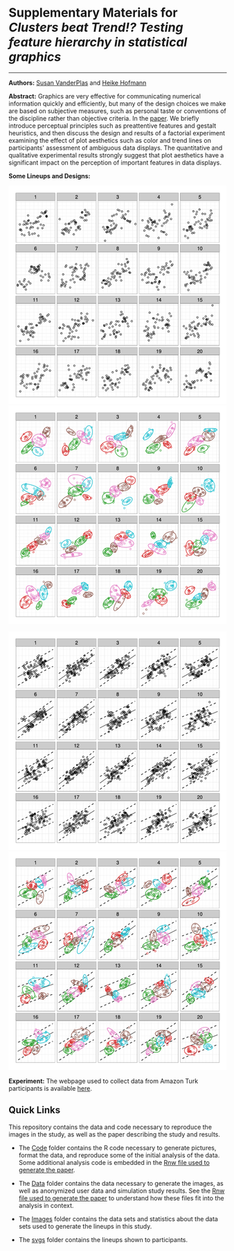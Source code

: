 # Supplementary Materials for *Clusters beat Trend!? Testing feature hierarchy in statistical graphics*

***

**Authors:** [Susan VanderPlas](mailto:srvanderplas@gmail.com?subject=Feature%20Hierarchy%20Paper) and  [Heike Hofmann](mailto:hofmann@iastate.edu?subject=Feature%20Hierarchy%20Paper)

**Abstract:**
Graphics are very effective for communicating numerical information quickly and efficiently, but many of the design choices we make are based on subjective measures, such as personal taste or conventions of the discipline rather than objective criteria. In the [paper](Fullpaper/Revision/features-jcgs.pdf). We briefly introduce perceptual principles such as preattentive features and gestalt heuristics, and then discuss the design and results of a factorial experiment examining the effect of plot aesthetics such as color and trend lines on participants' assessment of ambiguous data displays. The quantitative and qualitative experimental results strongly suggest that plot aesthetics have a significant impact on the perception of important features in data displays. 

**Some Lineups and Designs:**


![alt text](svgs/0b114b82cdc8b505153a642faf2e29c8.svg "Plain Lineup, targets are in panels #6 and #8") ![alt text](svgs/1b4491b66980539a3d929485874ac41a.svg "Color + Ellipse Lineup, targets are in panels #11 and #16")

![alt text](svgs/1f0b537e7879b0892d48e9e3353be55b.svg "Trend + Prediction Lineup, targets are in panels #5 and #12") ![alt text](svgs/2c3006303975936a99ecc23e4ce789a9.svg "Color + Shape + Trend + Ellipse Lineup, targets are in panels #8 and #13")

**Experiment:**
The webpage used to collect data from Amazon Turk participants is available [here](https://erichare.shinyapps.io/lineups/).




## Quick Links

This repository contains the data and code necessary to reproduce the images in the study, as well as the paper describing the study and results. 

* The [Code](Code) folder contains the R code necessary to generate pictures, format the data, and reproduce some of the initial analysis of the data. Some additional analysis code is embedded in the [Rnw file used to generate the paper](FullPaper/Revision/features-jcgs.Rnw).

* The [Data](Data) folder contains the data necessary to generate the images, as well as anonymized user data and simulation study results. See the [Rnw file used to generate the paper](FullPaper/Revision/features-jcgs.Rnw) to understand how these files fit into the analysis in context.

* The [Images](Images) folder contains the data sets and statistics about the data sets used to generate the lineups in this study.  

* The [svgs](svgs) folder contains the lineups shown to participants.

